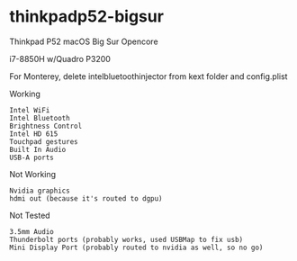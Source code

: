 # thinkpadp52-bigsur
Thinkpad P52 macOS Big Sur Opencore

i7-8850H w/Quadro P3200

For Monterey, delete intelbluetoothinjector from kext folder and config.plist

Working

    Intel WiFi
    Intel Bluetooth
    Brightness Control
    Intel HD 615
    Touchpad gestures
    Built In Audio
    USB-A ports
 
Not Working

    Nvidia graphics
    hdmi out (because it's routed to dgpu)
  
Not Tested

    3.5mm Audio
    Thunderbolt ports (probably works, used USBMap to fix usb)
    Mini Display Port (probably routed to nvidia as well, so no go)
